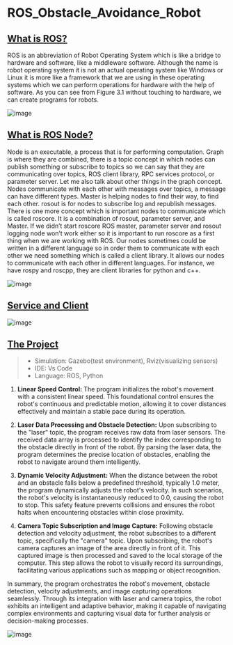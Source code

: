 # **ROS_Obstacle_Avoidance_Robot**

## <ins>**What is ROS?**</ins>
 ROS is an abbreviation of Robot Operating System which is like a bridge to hardware and 
software, like a middleware software. Although the name is robot operating system it is not an 
actual operating system like Windows or Linux it is more like a framework that we are using 
in these operating systems which we can perform operations for hardware with the help of 
software. As you can see from Figure 3.1 without touching to hardware, we can create 
programs for robots.

![image](https://github.com/yavuzCodiin/ROS_Obstacle_Avoidance_Robot/assets/82445309/0a5d0c77-1c86-4337-ad89-46a346b27ff1)

## <ins>**What is ROS Node?**</ins>

Node is an executable, a process that is for performing computation. Graph is where they 
are combined, there is a topic concept in which nodes can publish something or subscribe to 
topics so we can say that they are communicating over topics, ROS client library, RPC services 
protocol, or parameter server. Let me also talk about other things in the graph concept. Nodes 
communicate with each other with messages over topics, a message can have different types. 
Master is helping nodes to find their way, to find each other. rosout is for nodes to subscribe 
log and republish messages. There is one more concept which is important nodes to 
communicate which is called roscore. It is a combination of rosout, parameter server, and 
Master. If we didn’t start roscore ROS master, parameter server and rosout logging node won’t 
work either so it is important to run roscore as a first thing when we are working with ROS.
 Our nodes sometimes could be written in a different language so in order them to 
communicate with each other we need something which is called a client library. It allows our 
nodes to communicate with each other in different languages. For instance, we have rospy and 
roscpp, they are client libraries for python and c++.

![image](https://github.com/yavuzCodiin/ROS_Obstacle_Avoidance_Robot/assets/82445309/8d58a604-f546-4732-9b39-31d7dd4a7a0b)

## <ins>**Service and Client**</ins>

![image](https://github.com/yavuzCodiin/ROS_Obstacle_Avoidance_Robot/assets/82445309/ec5c543a-a4f6-449f-b3c3-4ca5091bac6b)

## <ins>**The Project**</ins>

>* Simulation: Gazebo(test environment), Rviz(visualizing sensors)
>* IDE: Vs Code
>* Language: ROS, Python

1. **Linear Speed Control:**
The program initializes the robot's movement with a consistent linear speed. This foundational control ensures the robot's
continuous and predictable motion, allowing it to cover distances effectively and maintain a stable pace during its operation.

3. **Laser Data Processing and Obstacle Detection:**
Upon subscribing to the "laser" topic, the program receives raw data from laser sensors. The received data array is processed
to identify the index corresponding to the obstacle directly in front of the robot. By parsing the laser data, the program
determines the precise location of obstacles, enabling the robot to navigate around them intelligently.

5. **Dynamic Velocity Adjustment:**
When the distance between the robot and an obstacle falls below a predefined threshold, typically 1.0 meter, the program
dynamically adjusts the robot's velocity. In such scenarios, the robot's velocity is instantaneously reduced to 0.0,
causing the robot to stop. This safety feature prevents collisions and ensures the robot halts when encountering obstacles
within close proximity.

7. **Camera Topic Subscription and Image Capture:**
Following obstacle detection and velocity adjustment, the robot subscribes to a different topic, specifically the "camera"
topic. Upon subscribing, the robot's camera captures an image of the area directly in front of it. This captured image is
then processed and saved to the local storage of the computer. This step allows the robot to visually record its surroundings,
facilitating various applications such as mapping or object recognition.

In summary, the program orchestrates the robot's movement, obstacle detection, velocity adjustments, and image capturing 
operations seamlessly. Through its integration with laser and camera topics, the robot exhibits an intelligent and adaptive 
behavior, making it capable of navigating complex environments and capturing visual data for further analysis or 
decision-making processes.

![image](https://github.com/yavuzCodiin/ROS_Obstacle_Avoidance_Robot/assets/82445309/b15a8019-40b3-40b4-8dd1-1c580efe51ae)

